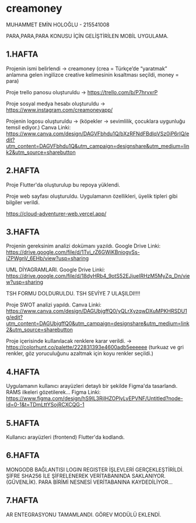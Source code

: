 # creamoney

MUHAMMET EMİN HOLOĞLU - 215541008

PARA,PARA,PARA KONUSU İÇİN GELİŞTİRİLEN MOBİL UYGULAMA.

## 1.HAFTA

Projenin ismi belirlendi -> creamoney (crea = Türkçe’de “yaratmak” anlamına gelen ingilizce creative kelimesinin kısaltması seçildi, money = para)

Proje trello panosu oluşturuldu -> https://trello.com/b/P7hrvxrP

Proje sosyal medya hesabı oluşturuldu -> https://www.instagram.com/creamoneyapp/

Projenin logosu oluşturuldu -> (köpekler -> sevimlilik, çocuklara uygunluğu temsil ediyor.)
Canva Linki: https://www.canva.com/design/DAGVFbhdu1Q/bXzRFNdFBdlqVSz0iP6rIQ/edit?utm_content=DAGVFbhdu1Q&utm_campaign=designshare&utm_medium=link2&utm_source=sharebutton

## 2.HAFTA

Proje Flutter'da oluşturulup bu repoya yüklendi.

Proje web sayfası oluşturuldu. Uygulamanın özellikleri, üyelik tipleri gibi bilgiler verildi.

https://cloud-adventurer-web.vercel.app/

## 3.HAFTA

Projenin gereksinim analizi dokümanı yazıldı.
Google Drive Linki: https://drive.google.com/file/d/1Tvi_rZ6GWiKBniogvSs-iZPWgnV_6EHb/view?usp=sharing

UML DİYAGRAMLARI.
Google Drive Linki: https://drive.google.com/file/d/18dyHRb4_9otS52EJjueIRHzM5MyZq_Dn/view?usp=sharing

TSH FORMU DOLDURULDU. TSH SEVİYE 7 ULAŞILDI!!!!

Proje SWOT analizi yapıldı.
Canva Linki: https://www.canva.com/design/DAGUbjgffQ0/yQLrXyzqwDXuMPKHRSDU1g/edit?utm_content=DAGUbjgffQ0&utm_campaign=designshare&utm_medium=link2&utm_source=sharebutton

Proje içerisinde kullanılacak renklere karar verildi. -> https://colorhunt.co/palette/222831393e4600adb5eeeeee
(turkuaz ve gri renkler, göz yoruculuğunu azaltmak için koyu renkler seçildi.)

## 4.HAFTA

Uygulamanın kullanıcı arayüzleri detaylı bir şekilde Figma'da tasarlandı. RAMS ilkeleri gözetilerek...
Figma Linki: https://www.figma.com/design/hS9lL3RjlHZOPlyLyEPVNF/Untitled?node-id=0-1&t=TDmLttYSojRCXCQG-1

## 5.HAFTA

Kullanıcı arayüzleri (frontend) Flutter'da kodlandı.

## 6.HAFTA

MONGODB BAĞLANTISI LOGIN REGISTER İŞLEVLERİ GERÇEKLEŞTİRİLDİ. ŞİFRE SHA256 İLE ŞİFRELENEREK VERİTABANINDA SAKLANIYOR. (GÜVENLİK). PARA BİRİMİ NESNESİ VERİTABANINA KAYDEDİLİYOR...

## 7.HAFTA

AR ENTEGRASYONU TAMAMLANDI. GÖREV MODÜLÜ EKLENDİ.

